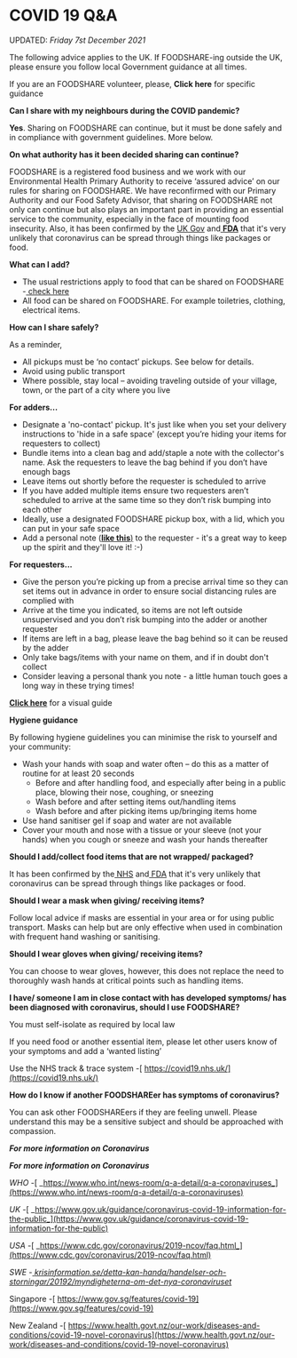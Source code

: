 # COVID 19 Q\&A

UPDATED: _Friday 7st December 2021_

The following advice applies to the UK. If FOODSHARE-ing outside the UK, please ensure you follow local Government guidance at all times.

If you are an FOODSHARE volunteer, please, **Click here** for specific guidance

**Can I share with my neighbours during the COVID pandemic?**

**Yes**. Sharing on FOODSHARE can continue, but it must be done safely and in compliance with government guidelines. More below.

**On what authority has it been decided sharing can continue?**

FOODSHARE is a registered food business and we work with our Environmental Health Primary Authority to receive ‘assured advice’ on our rules for sharing on FOODSHARE. We have reconfirmed with our Primary Authority and our Food Safety Advisor, that sharing on FOODSHARE not only can continue but also plays an important part in providing an essential service to the community, especially in the face of mounting food insecurity. Also, it has been confirmed by the [UK Gov](https://www.gov.uk/government/publications/covid-19-guidance-for-food-businesses/guidance-for-food-businesses-on-coronavirus-covid-19) and[ **FDA**](http://www.fda.gov/food/food-safety-during-emergencies/food-safety-and-coronavirus-disease-2019-covid-19) that it's very unlikely that coronavirus can be spread through things like packages or food.

**What can I add?**

* The usual restrictions apply to food that can be shared on FOODSHARE -[ check here](https://foodshare.club/faq/)
* All food can be shared on FOODSHARE. For example toiletries, clothing, electrical items.

**How can I share safely?**

As a reminder,

* All pickups must be ‘no contact’ pickups. See below for details.
* Avoid using public transport
* Where possible, stay local – avoiding traveling outside of your village, town, or the part of a city where you live

**For adders...**

* Designate a 'no-contact' pickup. It's just like when you set your delivery instructions to 'hide in a safe space' (except you’re hiding your items for requesters to collect)
* Bundle items into a clean bag and add/staple a note with the collector's name. Ask the requesters to leave the bag behind if you don’t have enough bags
* Leave items out shortly before the requester is scheduled to arrive
* If you have added multiple items ensure two requesters aren’t scheduled to arrive at the same time so they don’t risk bumping into each other
* Ideally, use a designated FOODSHARE pickup box, with a lid, which you can put in your safe space
* Add a personal note ([**like this**)](https://www.instagram.com/p/CYcSk\_VLtWF/?utm\_source=ig\_web\_copy\_link) to the requester - it's a great way to keep up the spirit and they'll love it! :-)

**For requesters...**

* Give the person you’re picking up from a precise arrival time so they can set items out in advance in order to ensure social distancing rules are complied with
* Arrive at the time you indicated, so items are not left outside unsupervised and you don’t risk bumping into the adder or another requester
* If items are left in a bag, please leave the bag behind so it can be reused by the adder
* Only take bags/items with your name on them, and if in doubt don't collect
* Consider leaving a personal thank you note - a little human touch goes a long way in these trying times!

[**Click here**](https://www.instagram.com/p/CYcZU3jLd1I/) for a visual guide

**Hygiene guidance**

By following hygiene guidelines you can minimise the risk to yourself and your community:

* Wash your hands with soap and water often – do this as a matter of routine for at least 20 seconds
  * Before and after handling food, and especially after being in a public place, blowing their nose, coughing, or sneezing
  * Wash before and after setting items out/handling items
  * Wash before and after picking items up/bringing items home
* Use hand sanitiser gel if soap and water are not available
* Cover your mouth and nose with a tissue or your sleeve (not your hands) when you cough or sneeze and wash your hands thereafter

**Should I add/collect food items that are not wrapped/ packaged?**

It has been confirmed by the[ NHS](https://www.nhs.uk/conditions/coronavirus-covid-19/) and[ FDA](http://www.fda.gov/food/food-safety-during-emergencies/food-safety-and-coronavirus-disease-2019-covid-19) that it's very unlikely that coronavirus can be spread through things like packages or food.

**Should I wear a mask when giving/ receiving items?**

Follow local advice if masks are essential in your area or for using public transport. Masks can help but are only effective when used in combination with frequent hand washing or sanitising.

**Should I wear gloves when giving/ receiving items?**

You can choose to wear gloves, however, this does not replace the need to thoroughly wash hands at critical points such as handling items.

**I have/ someone I am in close contact with has developed symptoms/ has been diagnosed with coronavirus, should I use FOODSHARE?**

You must self-isolate as required by local law

If you need food or another essential item, please let other users know of your symptoms and add a ‘wanted listing’

Use the NHS track & trace system -[ https://covid19.nhs.uk/](https://covid19.nhs.uk/)

**How do I know if another FOODSHAREer has symptoms of coronavirus?**

You can ask other FOODSHAREers if they are feeling unwell. Please understand this may be a sensitive subject and should be approached with compassion.

_**For more information on Coronavirus**_

_**For more information on Coronavirus**_

_WHO -_[ _https://www.who.int/news-room/q-a-detail/q-a-coronaviruses_](https://www.who.int/news-room/q-a-detail/q-a-coronaviruses)

_UK -_[ _https://www.gov.uk/guidance/coronavirus-covid-19-information-for-the-public_](https://www.gov.uk/guidance/coronavirus-covid-19-information-for-the-public)

_USA -_[ _https://www.cdc.gov/coronavirus/2019-ncov/faq.html_](https://www.cdc.gov/coronavirus/2019-ncov/faq.html)

_SWE -_[ _krisinformation.se/detta-kan-handa/handelser-och-storningar/20192/myndigheterna-om-det-nya-coronaviruset_](http://krisinformation.se/detta-kan-handa/handelser-och-storningar/20192/myndigheterna-om-det-nya-coronaviruset)

Singapore -[ https://www.gov.sg/features/covid-19](https://www.gov.sg/features/covid-19)

New Zealand -[ https://www.health.govt.nz/our-work/diseases-and-conditions/covid-19-novel-coronavirus](https://www.health.govt.nz/our-work/diseases-and-conditions/covid-19-novel-coronavirus)
